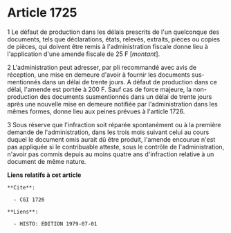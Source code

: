# Article 1725

1  Le défaut de production dans les délais prescrits de l'un quelconque des documents, tels que déclarations, états, relevés,
extraits, pièces ou copies de pièces, qui doivent être remis à l'administration fiscale donne lieu à l'application d'une
amende fiscale de 25 F [*montant*].

2  L'administration peut adresser, par pli recommandé avec avis de réception, une mise en demeure d'avoir à fournir les
documents sus-mentionnés dans un délai de trente jours. A défaut de production dans ce délai, l'amende est portée à 200 F.
Sauf cas de force majeure, la non-production des documents susmentionnés dans un délai de trente jours après une nouvelle
mise en demeure notifiée par l'administration dans les mêmes formes, donne lieu aux peines prévues à l'article 1726.

3  Sous réserve que l'infraction soit réparée spontanément ou à la première demande de l'administration, dans les trois mois
suivant celui au cours duquel le document omis aurait dû être produit, l'amende encourue n'est pas appliquée si le
contribuable atteste, sous le contrôle de l'administration, n'avoir pas commis depuis au moins quatre ans d'infraction
relative à un document de même nature.

**Liens relatifs à cet article**

	**Cite**:

	  - CGI 1726

	**Liens**:

	  - HISTO: EDITION 1979-07-01

